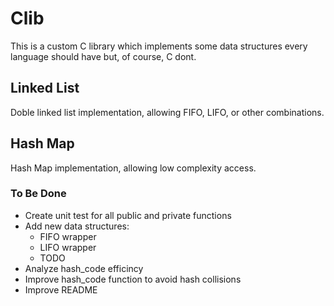 # Clib

This is a custom C library which implements some data structures every language should have but, of course, C dont.

## Linked List

Doble linked list implementation, allowing FIFO, LIFO, or other combinations.


## Hash Map

Hash Map implementation, allowing low complexity access.

### To Be Done

- Create unit test for all public and private functions
- Add new data structures:
    + FIFO wrapper
    + LIFO wrapper
    + TODO
- Analyze hash_code efficincy
- Improve hash_code function to avoid hash collisions
- Improve README

